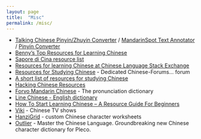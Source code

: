 ```yaml
---
layout: page
title:  "Misc"
permalink: /misc/
---
```

* [Talking Chinese Pinyin/Zhuyin Converter](https://www.purpleculture.net/chinese-pinyin-converter/) / [MandarinSpot Text Annotator](https://mandarinspot.com/annotate) / [Pinyin Converter](http://www.pin1yin1.com/)
* [Benny’s Top Resources for Learning Chinese](https://www.fluentin3months.com/chinese-learning-resources/)
* [Sapore di Cina resource list](http://www.saporedicina.com/english/learn-chinese-online-25-excellent-free-resources/)
* [Resources for learning Chinese at Chinese Language Stack Exchange](https://chinese.stackexchange.com/questions/1120/resources-for-learning-mandarin-chinese)
* [Resources for Studying Chinese](https://www.chinese-forums.com/forums/forum/44-resources-for-studying-chinese/) - Dedicated Chinese-Forums... forum
* [A short list of resources for studying Chinese](https://www.chinese-forums.com/forums/topic/51989-a-short-list-of-resources-for-studying-chinese/)
* [Hacking Chinese Resources](http://challenges.hackingchinese.com/resources)
* [Forvo Mandarin Chinese](https://forvo.com/languages/zh/) - The pronunciation dictionary
* [Line Chinese - English dictionary](http://ce.linedict.com/#/cnen/home)
* [How To Start Learning Chinese – A Resource Guide For Beginners](http://www.alllanguageresources.com/learn-chinese-beginner-resources/)
* [Viki](https://www.viki.com/countries/china) - Chinese TV shows
* [HanziGrid](https://www.hanzigrids.com/) - custom Chinese character worksheets
* [Outlier](https://www.outlier-linguistics.com/) - Master the Chinese Language. Groundbreaking new Chinese character dictionary for Pleco.
